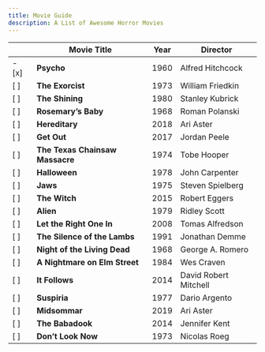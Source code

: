 ```yaml
---
title: Movie Guide
description: A List of Awesome Horror Movies
---
```


|   | **Movie Title**                | **Year** | **Director**               |
|---|---------------------------------|----------|----------------------------|
| - [x] | **Psycho**                     | 1960     | Alfred Hitchcock            |
| [ ] | **The Exorcist**               | 1973     | William Friedkin            |
| [ ] | **The Shining**                | 1980     | Stanley Kubrick             |
| [ ] | **Rosemary’s Baby**            | 1968     | Roman Polanski              |
| [ ] | **Hereditary**                 | 2018     | Ari Aster                   |
| [ ] | **Get Out**                    | 2017     | Jordan Peele                |
| [ ] | **The Texas Chainsaw Massacre**| 1974     | Tobe Hooper                 |
| [ ] | **Halloween**                  | 1978     | John Carpenter              |
| [ ] | **Jaws**                       | 1975     | Steven Spielberg            |
| [ ] | **The Witch**                  | 2015     | Robert Eggers               |
| [ ] | **Alien**                      | 1979     | Ridley Scott                |
| [ ] | **Let the Right One In**       | 2008     | Tomas Alfredson             |
| [ ] | **The Silence of the Lambs**   | 1991     | Jonathan Demme              |
| [ ] | **Night of the Living Dead**   | 1968     | George A. Romero            |
| [ ] | **A Nightmare on Elm Street**  | 1984     | Wes Craven                  |
| [ ] | **It Follows**                 | 2014     | David Robert Mitchell       |
| [ ] | **Suspiria**                   | 1977     | Dario Argento               |
| [ ] | **Midsommar**                  | 2019     | Ari Aster                   |
| [ ] | **The Babadook**               | 2014     | Jennifer Kent               |
| [ ] | **Don’t Look Now**             | 1973     | Nicolas Roeg                |****